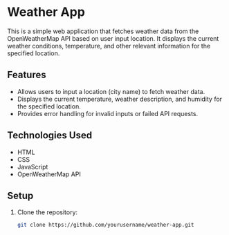 # Weather App

This is a simple web application that fetches weather data from the OpenWeatherMap API based on user input location. It displays the current weather conditions, temperature, and other relevant information for the specified location.



## Features

- Allows users to input a location (city name) to fetch weather data.
- Displays the current temperature, weather description, and humidity for the specified location.
- Provides error handling for invalid inputs or failed API requests.

## Technologies Used

- HTML
- CSS
- JavaScript
- OpenWeatherMap API

## Setup

1. Clone the repository:

   ```bash
   git clone https://github.com/yourusername/weather-app.git
